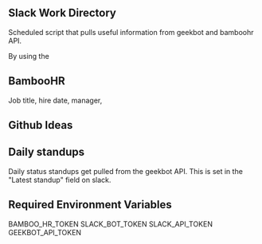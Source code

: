 ## Slack Work Directory

Scheduled script that pulls useful information from geekbot and bamboohr API.

By using the

## BambooHR

Job title, hire date, manager,

## Github Ideas



##  Daily standups

Daily status standups get pulled from the geekbot API.
This is set in the "Latest standup" field on slack.


## Required Environment Variables

BAMBOO_HR_TOKEN
SLACK_BOT_TOKEN
SLACK_API_TOKEN
GEEKBOT_API_TOKEN
